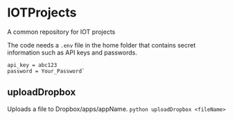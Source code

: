 # IOTProjects
A common repository for IOT projects

The code needs a `.env` file in the home folder that contains secret information such as API keys and passwords.
```
api_key = abc123
password = Your_Password`
```

## uploadDropbox
Uploads a file to Dropbox/apps/appName. `python uploadDropbox <fileName>`
